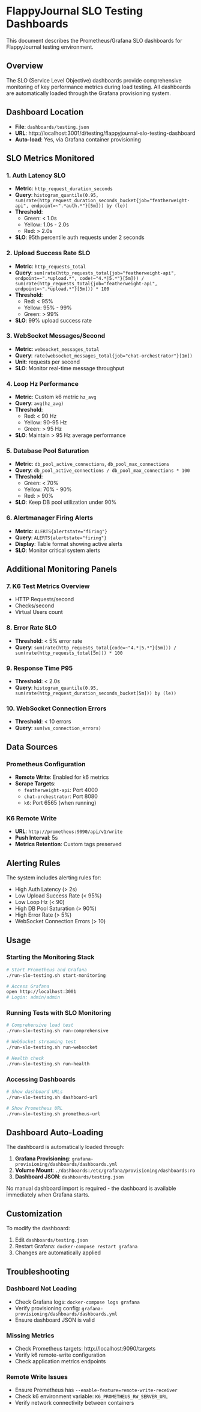 # FlappyJournal SLO Testing Dashboards

This document describes the Prometheus/Grafana SLO dashboards for FlappyJournal testing environment.

## Overview

The SLO (Service Level Objective) dashboards provide comprehensive monitoring of key performance metrics during load testing. All dashboards are automatically loaded through the Grafana provisioning system.

## Dashboard Location

- **File**: `dashboards/testing.json`
- **URL**: http://localhost:3001/d/testing/flappyjournal-slo-testing-dashboard
- **Auto-load**: Yes, via Grafana container provisioning

## SLO Metrics Monitored

### 1. Auth Latency SLO
- **Metric**: `http_request_duration_seconds`
- **Query**: `histogram_quantile(0.95, sum(rate(http_request_duration_seconds_bucket{job="featherweight-api", endpoint=~".*auth.*"}[5m])) by (le))`
- **Threshold**: 
  - Green: < 1.0s
  - Yellow: 1.0s - 2.0s
  - Red: > 2.0s
- **SLO**: 95th percentile auth requests under 2 seconds

### 2. Upload Success Rate SLO
- **Metric**: `http_requests_total`
- **Query**: `sum(rate(http_requests_total{job="featherweight-api", endpoint=~".*upload.*", code!~"4.*|5.*"}[5m])) / sum(rate(http_requests_total{job="featherweight-api", endpoint=~".*upload.*"}[5m])) * 100`
- **Threshold**:
  - Red: < 95%
  - Yellow: 95% - 99%
  - Green: > 99%
- **SLO**: 99% upload success rate

### 3. WebSocket Messages/Second
- **Metric**: `websocket_messages_total`
- **Query**: `rate(websocket_messages_total{job="chat-orchestrator"}[1m])`
- **Unit**: requests per second
- **SLO**: Monitor real-time message throughput

### 4. Loop Hz Performance
- **Metric**: Custom k6 metric `hz_avg`
- **Query**: `avg(hz_avg)`
- **Threshold**:
  - Red: < 90 Hz
  - Yellow: 90-95 Hz
  - Green: > 95 Hz
- **SLO**: Maintain > 95 Hz average performance

### 5. Database Pool Saturation
- **Metric**: `db_pool_active_connections`, `db_pool_max_connections`
- **Query**: `db_pool_active_connections / db_pool_max_connections * 100`
- **Threshold**:
  - Green: < 70%
  - Yellow: 70% - 90%
  - Red: > 90%
- **SLO**: Keep DB pool utilization under 90%

### 6. Alertmanager Firing Alerts
- **Metric**: `ALERTS{alertstate="firing"}`
- **Query**: `ALERTS{alertstate="firing"}`
- **Display**: Table format showing active alerts
- **SLO**: Monitor critical system alerts

## Additional Monitoring Panels

### 7. K6 Test Metrics Overview
- HTTP Requests/second
- Checks/second
- Virtual Users count

### 8. Error Rate SLO
- **Threshold**: < 5% error rate
- **Query**: `sum(rate(http_requests_total{code=~"4.*|5.*"}[5m])) / sum(rate(http_requests_total[5m])) * 100`

### 9. Response Time P95
- **Threshold**: < 2.0s
- **Query**: `histogram_quantile(0.95, sum(rate(http_request_duration_seconds_bucket[5m])) by (le))`

### 10. WebSocket Connection Errors
- **Threshold**: < 10 errors
- **Query**: `sum(ws_connection_errors)`

## Data Sources

### Prometheus Configuration
- **Remote Write**: Enabled for k6 metrics
- **Scrape Targets**:
  - `featherweight-api`: Port 4000
  - `chat-orchestrator`: Port 8080
  - `k6`: Port 6565 (when running)

### K6 Remote Write
- **URL**: `http://prometheus:9090/api/v1/write`
- **Push Interval**: 5s
- **Metrics Retention**: Custom tags preserved

## Alerting Rules

The system includes alerting rules for:
- High Auth Latency (> 2s)
- Low Upload Success Rate (< 95%)
- Low Loop Hz (< 90)
- High DB Pool Saturation (> 90%)
- High Error Rate (> 5%)
- WebSocket Connection Errors (> 10)

## Usage

### Starting the Monitoring Stack

```bash
# Start Prometheus and Grafana
./run-slo-testing.sh start-monitoring

# Access Grafana
open http://localhost:3001
# Login: admin/admin
```

### Running Tests with SLO Monitoring

```bash
# Comprehensive load test
./run-slo-testing.sh run-comprehensive

# WebSocket streaming test
./run-slo-testing.sh run-websocket

# Health check
./run-slo-testing.sh run-health
```

### Accessing Dashboards

```bash
# Show dashboard URLs
./run-slo-testing.sh dashboard-url

# Show Prometheus URL
./run-slo-testing.sh prometheus-url
```

## Dashboard Auto-Loading

The dashboard is automatically loaded through:
1. **Grafana Provisioning**: `grafana-provisioning/dashboards/dashboards.yml`
2. **Volume Mount**: `./dashboards:/etc/grafana/provisioning/dashboards:ro`
3. **Dashboard JSON**: `dashboards/testing.json`

No manual dashboard import is required - the dashboard is available immediately when Grafana starts.

## Customization

To modify the dashboard:
1. Edit `dashboards/testing.json`
2. Restart Grafana: `docker-compose restart grafana`
3. Changes are automatically applied

## Troubleshooting

### Dashboard Not Loading
- Check Grafana logs: `docker-compose logs grafana`
- Verify provisioning config: `grafana-provisioning/dashboards/dashboards.yml`
- Ensure dashboard JSON is valid

### Missing Metrics
- Check Prometheus targets: http://localhost:9090/targets
- Verify k6 remote-write configuration
- Check application metrics endpoints

### Remote Write Issues
- Ensure Prometheus has `--enable-feature=remote-write-receiver`
- Check k6 environment variable: `K6_PROMETHEUS_RW_SERVER_URL`
- Verify network connectivity between containers
